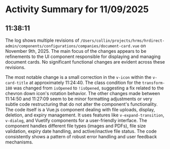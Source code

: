 # Activity Summary for 11/09/2025

## 11:38:11
The log shows multiple revisions of `/Users/collin/projects/hrms/hrdirect-admin/components/configurations/companies/document-card.vue` on November 9th, 2025.  The main focus of the changes appears to be refinements to the UI component responsible for displaying and managing document cards.  No significant functional changes are evident across these revisions.

The most notable change is a small correction in the `v-icon` within the `v-card-title` at approximately 11:24:40. The class condition for the `transform-180` was changed from `isOpened` to `!isOpened`, suggesting a fix related to the chevron down icon's rotation behavior.  The other changes made between 11:14:50 and 11:27:09 seem to be minor formatting adjustments or very subtle code restructuring that do not alter the component's functionality. The code itself is a Vue.js component dealing with file uploads, display, deletion, and expiry management.  It uses features like `v-expand-transition`, `v-dialog`, and Vuetify components for a user-friendly interface.  The component handles different file types (images and PDFs), file size validation, expiry date handling, and active/inactive file status.  The code consistently shows a pattern of robust error handling and user feedback mechanisms.

